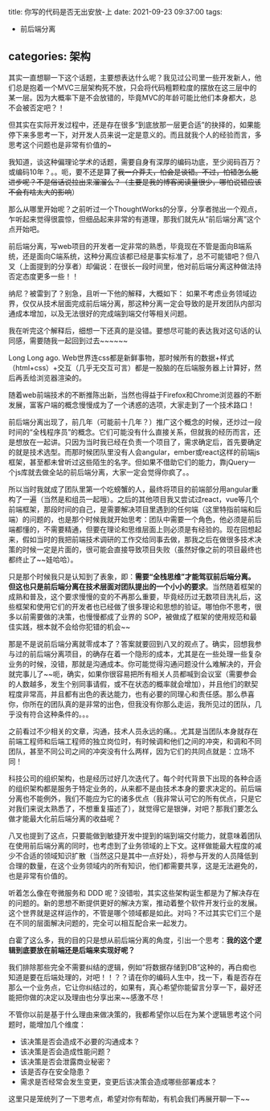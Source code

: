 title:  你写的代码是否无出安放-上
date: 2021-09-23 09:37:00
tags:
- 前后端分离

categories: 架构
---

其实一直想聊一下这个话题，主要想表达什么呢？我见过公司里一些开发新人，他们总是抱着一个MVC三层架构死不放，只会将代码粗颗粒度的摆放在这三层中的某一层。因为大概率下是不会放错的，毕竟MVC的年龄可能比他们本身都大，总不会被否定吧？！

但其实在实际开发过程中，还是存在很多“到底放那一层更合适”的抉择的，如果能停下来多思考一下，对开发人员来说一定是意义的。而且就我个人的经验而言，多思考这个问题也是非常有价值的~

我知道，谈这种偏理论学术的话题，需要自身有深厚的编码功底，至少阅码百万？或编码10年？。。呃，要不还是算了~~我一介莽夫，怕会是谈错。不过，怕错怎么能进步呢？不是俗话说拉出来溜溜么？（主要是我的博客阅读量很少，哪怕说错应该不会有啥太大的影响~~）

那么从哪里开始呢？之前听过一个ThoughtWorks的分享，分享者抛出一个观点，乍听起来觉得很震惊，但细品起来非常的有道理，那我们就先从“前后端分离”这个点开始吧。

前后端分离，写web项目的开发者一定非常的熟悉，毕竟现在不管是面向B端系统，还是面向C端系统，这种分离应该都已经是事实标准了，总不可能错吧？但八叉（上面提到的分享者）却偏说：在很长一段时间里，他对前后端分离这种做法持否定态度更多一些！！

纳尼？被雷到了？别急，且听一下他的解释，大概如下：
如果不考虑业务领域边界，仅仅从技术层面完成前后端分离，那这种分离一定会导致的是开发团队内部沟通成本增加，以及无法很好的完成端到端交付等相关问题。

我在听完这个解释后，细想一下还真的是没错。要想尽可能的表达我对这句话的认同感，需要随我一起回到过去~~~~~~

Long Long ago. Web世界连css都是新鲜事物，那时候所有的数据+样式（html+css）+交互（几乎无交互可言）都是一股脑的在后端服务器上计算好，然后再丢给浏览器渲染的。

随着web前端技术的不断推陈出新，当然也得益于Firefox和Chrome浏览器的不断发展，富客户端的概念慢慢成为了一个诱惑的选项，大家走到了一个技术路口！

前后端分离出现了，前几年（可能前十几年？）推广这个概念的时候，还炒过一段时间的“全栈程序员”的概念。它们可能没有什么直接关系，但就我的经历而言，还是想放在一起讲。只因为当时我已经在负责一个项目了，需求确定后，首先要确定的就是技术选型。而那时候团队里没有人会angular，ember或react这样的前端js框架，甚至都未曾听过这些陌生的名字。但如果不借助它们的能力，靠jQuery一个js库就去做全站的前后端分离，大家一定会觉得你疯了。。

所以当时我就成了团队里第一个吃螃蟹的人，最终将项目的前端部分用angular重构了一遍（当然是和组员一起哦）。之后的其他项目我又尝试过react，vue等几个前端框架，那段时间的自己，是需要解决项目里遇到的任何端（这里特指前端和后端）的问题的，也是那个时候我就开始思考：团队中需要一个角色，他必须是前后端都懂的，不需要精通，但要在理论和思维层面上则必须是有经验的。现在回想起来，假如当时的我把前端技术调研的工作交给同事去做，那我之后在做很多技术决策的时候一定是片面的，很可能会直接导致项目失败（虽然好像之前的项目最终也都终止了~~娃哈哈）。

只是那个时候我只是认知到了表象，即：**需要“全栈思维”才能驾驭前后端分离。但这也只是前后端分离在技术层面对团队提出的一个小小的要求**。当然随着框架的成熟和普及，这个要求慢慢的变的不再那么重要，毕竟经历过无数项目洗礼后，这些框架和使用它们的开发者也已经做了很多理论和思想的验证。哪怕你不思考，很多以前需要做的决策，也慢慢都成了业界的 SOP，被做成了框架的使用规范和最佳实践，根本就不会给你犯错的机会~~

那是不是说前后端分离就零成本了？答案就要回到八叉的观点了。确实，回想我参与过的前后端分离项目，的确存在着一个隐形的成本，尤其是在一些处理一些复杂业务的时候，没错，那就是沟通成本。你可能觉得沟通问题没什么难解决的，开会就完事儿了~~呃，确实，如果你很容易把所有相关人员都喊到会议室（需要参会的人数越多，发生个别同事请假，或不在状态的概率就会增加），并且他们的默契程度非常高，并且都有出色的表达能力，也有必要的同理心和责任感。那么恭喜你，你所在的团队真的是非常的出色，但我没有你那么走运，我所见过的团队，几乎没有符合这种条件的。。。

之前看过不少相关的文章，沟通，技术人员永远的痛。。尤其是当团队本身就存在前端工程师和后端工程师的独立岗位时，有时候调和他们之间的冲突，和调和不同团队，甚至不同公司之间的冲突没有什么两样，因为它们的共同点就是：立场不同！

科技公司的组织架构，也是经历过好几次迭代了。每个时代背景下出现的各种合适的组织架构都是服务于特定业务的，从来都不是由技术本身的要求决定的。前后端分离也不能例外，我们不能应为它的诸多优点（我非常认可它的所有优点，只是它对我们来说太熟悉了，不想重复描述了），就觉得它是银弹，对吧？那我们要怎么做才能最大化前后端分离的收益呢？

八叉也提到了这点，只要能做到敏捷开发中提到的端到端交付能力，就意味着团队在使用前后端分离的同时，也考虑到了业务领域的上下文。这样做能最大程度的减少不合适的领域知识扩散（当然这只是其中一点好处），将参与开发的人员降低到合理的数量，在这个业务领域内的所有知识，他们都需要共享，这是无法避免的，也是非常有价值的。

听着怎么像在夸微服务和 DDD 呢？没错啦，其实这些架构诞生都是为了解决存在的问题的。新的思想不断提供更好的解决方案，推动着整个软件开发行业的发展。这个世界就是这样运作的，不管是哪个领域都是如此。对吗？不过其实它们三个是在不同的层面解决问题的，完全可以相互配合来一起发力。

白霍了这么多，我的目的只是想从前后端分离的角度，引出一个思考：**我的这个逻辑到底要放在前端还是后端来实现好呢？**

我们排除那些完全不需要纠结的逻辑，例如“将数据存储到DB”这种的，再白痴也知道是要在后端处理的，对吧！！？？请在你的编码人生中，找一下，看是否存在那么一个业务点，它让你纠结过的，如果有，真心希望你能留言分享一下，最好还能把你做的决定以及理由也分享出来~~感激不尽！

不管你以前是基于什么理由来做决策的，我都希望你以后在为某个逻辑思考这个问题时，能增加几个维度：

- 该决策是否会造成不必要的沟通成本？
- 该决策是否会造成性能问题？
- 该决策是否会泄露商业秘密？
- 该是否存在安全隐患？
- 需求是否经常会发生变更，变更后该决策会造成哪些部署成本？

这里只是笼统列了一下思考点，希望对你有帮助，有机会我们再展开聊一下~~
